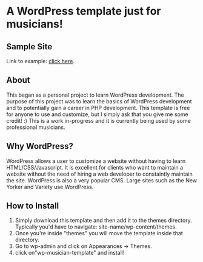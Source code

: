 # A WordPress template just for musicians!
## Sample Site
Link to example: [click here](analiliafierro.com/wordpress-demo).

## About

This began as a personal project to learn WordPress development. The purpose of this project was to learn the basics of WordPress development and to potentially gain a career in PHP development. This template is free for anyone to use and customize, but I simply ask that you give me some credit! :) This is a work in-progress and it is currently being used by some professional musicians.

## Why WordPress?
WordPress allows a user to customize a website without having to learn HTML/CSS/Javascript. It is excellent for clients who want to maintain a website without the need of hiring a web developer to constaintly maintain the site. WordPress is also a very popular CMS. Large sites such as the New Yorker and Variety use WordPress.

## How to Install
1. Simply download this template and then add it to the themes directory. Typically you'd have to navigate: site-name/wp-content/themes. 
2. Once you're inside "themes" you will move the template inside that directory.
3. Go to wp-admin and click on Appearances -> Themes. 
4. click on"wp-musician-template" and install! 
